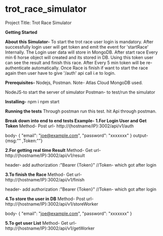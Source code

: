 # trot_race_simulator

Project Title: Trot Race Simulator

**Getting Started**

**About this Simulator-**
To start the trot race user login is mandatory.
After successfully login user will get token and emit the event for 'startRace' Internally.
The Login user data will store in MongoDB.
After start race Every min 6 horse object will created and its stored in DB.
Using this token user can see the result and finish this race.
After Every 5 min token will be re-authenticate automatically. 
Once Race is finish if want to start the race again then user have to give '/auth' api call i.e to login.


**Prerequisites-**
Nodejs, Postman.
Note- Atlas Cloud MongoDB used.

NodeJS-to start the server of simulator
Postman- to test/run the simulator

**Installing-**
npm i
npm start

**Running the tests**
Through postman run this test.
hit Api through postman.

**Break down into end to end tests
Example-**
**1.For Login User and Get Token**
Method- Post
url- http://{hostname/IP}:3002/api/v1/auth

body- {
"email": "joe@example.com", "password": "xxxxxxx"
}
output-
{msg:"" ,Token:""}

**2.For getting real time Result**
Method- Get
url- http://{hostname/IP}:3002/api/v1/result

header- add authorization :"Bearer {Token}" //Token- which got after login

**3.To finish the Race**
Method- Get
url- http://{hostname/IP}:3002/api/v1/finish

header- add authorization :"Bearer {Token}" //Token- which got after login

**4.To store the user in DB**
Method- Post
url- http://{hostname/IP}:3002/api/v1/storeWorker

body- {
"email": "joe@example.com", "password": "xxxxxxx"
}

**5.To get user List**
Method- Get
url- http://{hostname/IP}:3002/api/v1/getWorker


